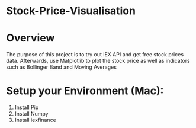 # Stock-Price-Visualisation



# Overview
The purpose of this project is to try out IEX API and get free stock prices data. Afterwards, use Matplotlib to plot the stock price as well as indicators such as Bollinger Band and Moving Averages

# Setup your Environment (Mac):
1. Install Pip
2. Install Numpy
3. Install iexfinance

